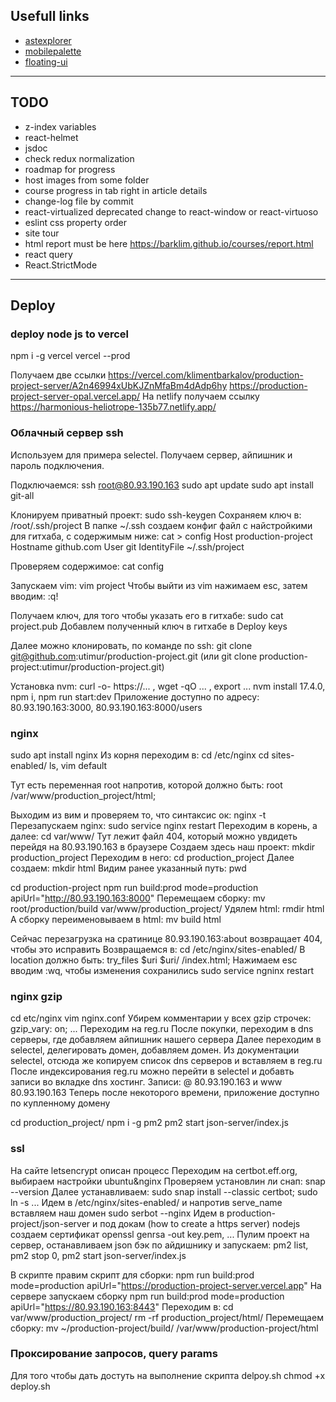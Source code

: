 ## Usefull links

- [astexplorer](https://astexplorer.net/)
- [mobilepalette](https://mobilepalette.colorion.co/)
- [floating-ui](https://floating-ui.com/)

----

## TODO

- z-index variables
- react-helmet
- jsdoc
- check redux normalization
- roadmap for progress
- host images from some folder
- course progress in tab right in article details
- change-log file by commit
- react-virtualized deprecated change to react-window or react-virtuoso
- eslint css property order
- site tour
- html report must be here https://barklim.github.io/courses/report.html
- react query
- React.StrictMode

----

## Deploy

### deploy node js to vercel

npm i -g vercel
vercel --prod 

Получаем две ссылки
https://vercel.com/klimentbarkalov/production-project-server/A2n46994xUbKJZnMfaBm4dAdp6hy
https://production-project-server-opal.vercel.app/
На netlify получаем ссылку
https://harmonious-heliotrope-135b77.netlify.app/

### Облачный сервер ssh

Используем для примера selectel. Получаем сервер, айпишник и пароль подключения.

Подключаемся:
ssh root@80.93.190.163
sudo apt update
sudo apt install git-all

Клонируем приватный проект: sudo ssh-keygen
Сохраняем ключ в: /root/.ssh/project
В папке ~/.ssh cоздаем конфиг файл с найстройкими для гитхаба, с содержимым ниже: cat > config
Host production-project
Hostname github.com
User git
IdentityFile ~/.ssh/project

Проверяем содержимое: cat config

Запускаем vim: vim project
Чтобы выйти из vim нажимаем esc, затем вводим: :q!

Получаем ключ, для того чтобы указать его в гитхабе: sudo cat project.pub
Добавлем полученный ключ в гитхабе в Deploy keys

Далее можно клонировать, по команде по ssh: git clone git@github.com:utimur/production-project.git
(или git clone production-project:utimur/production-project.git)

Установка nvm: curl -o- https://... , wget -qO ... , export ...
nvm install 17.4.0, npm i, npm run start:dev
Приложение доступно по адресу: 80.93.190.163:3000, 80.93.190.163:8000/users

### nginx

sudo apt install nginx
Из корня переходим в: cd /etc/nginx
cd sites-enabled/
ls, vim default

Тут есть переменная root напротив, которой должно быть:
root /var/www/production_project/html;

Выходим из вим и проверяем то, что синтаксис ок: nginx -t
Перезапускаем nginx: sudo service nginx restart
Переходим в корень, а далее: cd var/www/
Тут лежит файл 404, который можно увдидеть перейдя на 80.93.190.163 в браузере
Создаем здесь наш проект: mkdir production_project
Переходим в него: cd production_project
Далее создаем: mkdir html
Видим ранее указанный путь: pwd

cd production-project
npm run build:prod mode=production apiUrl="http://80.93.190.163:8000"
Перемещаем сборку: mv root/production/build var/www/production_project/
Удялем html: rmdir html
А сборку переименовываем в html: mv build html

Сейчас перезагрузка на сратинице 80.93.190.163:about возвращает 404, чтобы это исправить
Возвращаемся в: cd /etc/nginx/sites-enabled/
В location должно быть: try_files $uri $uri/ /index.html;
Нажимаем esс вводим :wq, чтобы изменения сохранились
sudo service ngninx restart

### nginx gzip

cd etc/nginx
vim nginx.conf
Убирем комментарии у всех gzip строчек: gzip_vary: on; ...
Переходим на reg.ru
После покупки, переходим в dns серверы, где добавляем айпишник нашего сервера
Далее переходим в selectel, делегировать домен, добавляем домен.
Из документации selectel, отсюда же копируем список dns серверов и вставляем в reg.ru
После индексирования reg.ru можно перейти в selectel и добавть записи во вкладке
dns хостинг. Записи: @ 80.93.190.163 и www 80.93.190.163
Теперь после некоторого времени, приложение доступно по купленному домену

cd production_project/
npm i -g pm2
pm2 start json-server/index.js

### ssl

На сайте letsencrypt описан процесс
Переходим на certbot.eff.org, выбираем настройки ubuntu&nginx
Проверяем установлин ли снап: snap --version
Далее устанавливаем: sudo snap install --classic certbot; sudo ln -s ...
Идем в /etc/nginx/sites-enabled/ и напротив serve_name вставляем наш домен
sudo serbot --nginx
Идем в production-project/json-server и под докам (how to create a https server)
nodejs создаем сертификат
openssl genrsa -out key.pem, ...
Пулим проект на сервер, останавливаем json бэк по айдишнику и запускаем:
pm2 list, pm2 stop 0, pm2 start json-server/index.js

В скрипте правим скрипт для сборки:
npm run build:prod mode=production apiUrl="https://production-project-server.vercel.app"
На сервере запускаем сборку npm run build:prod mode=production apiUrl="https://80.93.190.163:8443"
Переходим в: cd var/www/production_project/
rm -rf production_project/html/
Перемещаем сборку: mv ~/production-project/build/ /var/www/production-project/html

### Проксирование запросов, query params

Для того чтобы дать достуть на выполнение скрипта delpoy.sh
chmod +x deploy.sh
